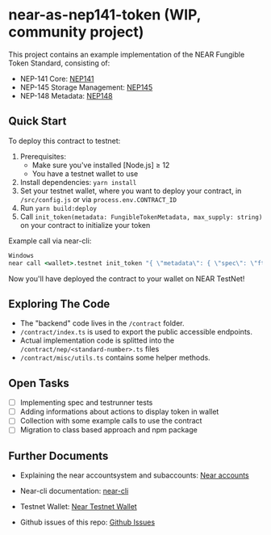 near-as-nep141-token (WIP, community project)
==================

This project contains an example implementation of the NEAR Fungible Token Standard, consisting of:

- NEP-141 Core: [NEP141]
- NEP-145 Storage Management: [NEP145]
- NEP-148 Metadata: [NEP148]

Quick Start
---------------

To deploy this contract to testnet:

1. Prerequisites:
   - Make sure you've installed [Node.js] ≥ 12
   - You have a testnet wallet to use
2. Install dependencies: `yarn install`
3. Set your testnet wallet, where you want to deploy your contract, in `/src/config.js` or via `process.env.CONTRACT_ID`
4. Run `yarn build:deploy`
5. Call `init_token(metadata: FungibleTokenMetadata, max_supply: string)` on your contract to initialize your token

Example call via near-cli:

```cmd
Windows
near call <wallet>.testnet init_token "{ \"metadata\": { \"spec\": \"ft-1.0.0\", \"name\": \"Test-Token\", \"symbol\": \"TST\" , \"icon\": \"\" , \"reference\": \"\" , \"reference_hash\": \"\" , \"decimals\": 10   }, \"max_supply\": \"150000000000000000000000\"}" --accountId <wallet>.testnet --gas 100000000000000
```

Now you'll have deployed the contract to your wallet on NEAR TestNet!

Exploring The Code
---------------

- The "backend" code lives in the `/contract` folder.
- `/contract/index.ts` is used to export the public accessible endpoints.
- Actual implementation code is splitted into the `/contract/nep/<standard-number>.ts` files
- `/contract/misc/utils.ts` contains some helper methods.

Open Tasks
---------------

- [ ] Implementing spec and testrunner tests
- [ ] Adding informations about actions to display token in wallet
- [ ] Collection with some example calls to use the contract
- [ ] Migration to class based approach and npm package

Further Documents
---------------

- Explaining the near accountsystem and subaccounts: [Near accounts]
- Near-cli documentation: [near-cli]
- Testnet Wallet: [Near Testnet Wallet]
- Github issues of this repo: [Github Issues]

  [NEAR accounts]: https://docs.near.org/docs/concepts/account
  [NEAR Testnet Wallet]: https://wallet.testnet.near.org/
  [near-cli]: https://github.com/near/near-cli
  [NEP141]: https://github.com/near/NEPs/blob/master/specs/Standards/FungibleToken/Core.md
  [NEP145]: https://github.com/near/NEPs/blob/master/specs/Standards/StorageManagement.md
  [NEP148]: https://github.com/near/NEPs/blob/master/specs/Standards/FungibleToken/Metadata.md
  [Github Issues]: https://github.com/pixeldapps/near-as-nep141-token/issues
